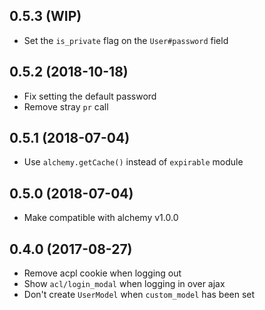 ## 0.5.3 (WIP)

* Set the `is_private` flag on the `User#password` field

## 0.5.2 (2018-10-18)

* Fix setting the default password
* Remove stray `pr` call

## 0.5.1 (2018-07-04)

* Use `alchemy.getCache()` instead of `expirable` module

## 0.5.0 (2018-07-04)

* Make compatible with alchemy v1.0.0

## 0.4.0 (2017-08-27)

* Remove acpl cookie when logging out
* Show `acl/login_modal` when logging in over ajax
* Don't create `UserModel` when `custom_model` has been set